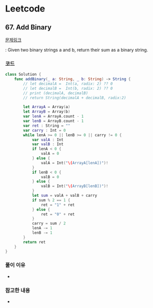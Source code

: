 # Leetcode

## 67. Add Binary


[문제링크](https://leetcode.com/problems/add-binary/)

: Given two binary strings a and b, return their sum as a binary string.


### 코드

```swift
class Solution {
    func addBinary(_ a: String, _ b: String) -> String {
        // let decimalA =  Int(a, radix: 2) ?? 0
        // let decimalB =  Int(b, radix: 2) ?? 0
        // print (decimalA, decimalB)
        // return String(decimalA + decimalB, radix:2)
        
        let ArrayA = Array(a)
        let ArrayB = Array(b)
        var lenA = ArrayA.count - 1
        var lenB = ArrayB.count - 1
        var ret : String = ""
        var carry : Int = 0
        while lenA >= 0 || lenB >= 0 || carry != 0 {
            var valA : Int
            var valB : Int
            if lenA < 0 {
                valA = 0
            } else {
                valA = Int("\(ArrayA[lenA])")!
            }
            if lenB < 0 {
                valB = 0
            } else {
                valB = Int("\(ArrayB[lenB])")!
            }
            let sum = valA + valB + carry
            if sum % 2 == 1 {
                ret = "1" + ret
            } else {
                ret = "0" + ret
            }
            carry = sum / 2
            lenA -= 1
            lenB -= 1
        }
        return ret
    }
}
```

### 풀이 이유
-

### 참고한 내용
- 